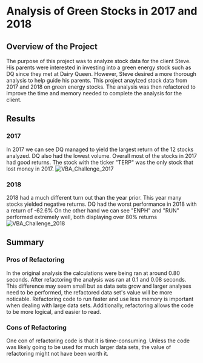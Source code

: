 # Analysis of Green Stocks in 2017 and 2018

## Overview of the Project
  The purpose of this project was to analyze stock data for the client Steve.
  His parents were interested in investing into a green energy stock such as DQ since they met at Dairy Queen.
  However, Steve desired a more thorough analysis to help guide his parents.
  This project anaylzed stock data from 2017 and 2018 on green energy stocks.
  The analysis was then refactored to improve the time and memory needed to complete the analysis for the client.

## Results

### 2017

In 2017 we can see DQ managed to yield the largest return of the 12 stocks analyzed.
DQ also had the lowest volume.
Overall most of the stocks in 2017 had good returns.
The stock with the ticker "TERP" was the only stock that lost money in 2017. 
![VBA_Challenge_2017](https://user-images.githubusercontent.com/96553988/149702577-fe7192b8-aad7-4bba-b962-0ddd8a84043b.PNG)

### 2018

2018 had a much different turn out than the year prior.
This year many stocks yielded negative returns. 
DQ had the worst performance in 2018 with a return of -62.6%
On the other hand we can see "ENPH" and "RUN" performed extremely well, both displaying over 80% returns
![VBA_Challenge_2018](https://user-images.githubusercontent.com/96553988/149702588-4aa8ec27-c383-4270-bdc0-742aecbd6fe2.PNG)

## Summary

### Pros of Refactoring

In the original analysis the calculations were being ran at around 0.80 seconds.
After refactoring the analysis was ran at 0.1 and 0.08 seconds.
This difference may seem small but as data sets grow and larger analyses need to be performed, the refactored data set's value will be more noticable.
Refactoring code to run faster and use less memory is important when dealing with large data sets.
Additionally, refactoring allows the code to be more logical, and easier to read.

### Cons of Refactoring

One con of refactoring code is that it is time-consuming.
Unless the code was likely going to be used for much larger data sets, the value of refactoring might not have been worth it.

